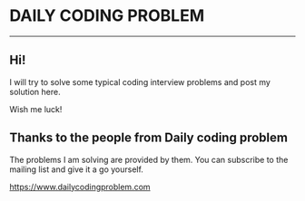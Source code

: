 # DAILY CODING PROBLEM
* * *

## Hi!

I will try to solve some typical coding interview problems and post my solution here.

Wish me luck!

## Thanks to the people from Daily coding problem

The problems I am solving are provided by them. You can subscribe to the mailing list and give it a go yourself.

https://www.dailycodingproblem.com


